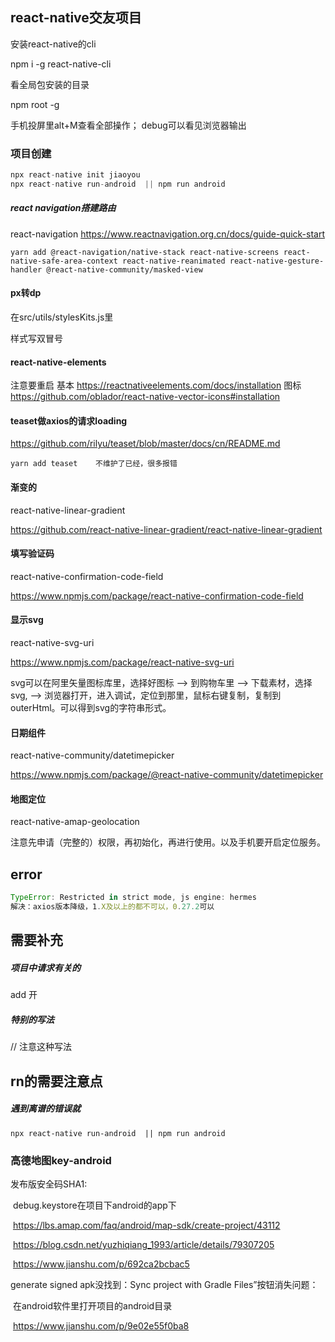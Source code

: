 ## react-native交友项目


安装react-native的cli

npm i -g react-native-cli

看全局包安装的目录

npm root -g

手机投屏里alt+M查看全部操作；
debug可以看见浏览器输出


### 项目创建

```js
npx react-native init jiaoyou
npx react-native run-android  || npm run android
```

##### react navigation搭建路由
react-navigation
https://www.reactnavigation.org.cn/docs/guide-quick-start

```
yarn add @react-navigation/native-stack react-native-screens react-native-safe-area-context react-native-reanimated react-native-gesture-handler @react-native-community/masked-view
```

#### px转dp
在src/utils/stylesKits.js里

样式写双冒号


#### react-native-elements
注意要重启
基本
https://reactnativeelements.com/docs/installation
图标
https://github.com/oblador/react-native-vector-icons#installation



#### teaset做axios的请求loading

https://github.com/rilyu/teaset/blob/master/docs/cn/README.md

```
yarn add teaset    不维护了已经，很多报错
```

#### 渐变的

react-native-linear-gradient

https://github.com/react-native-linear-gradient/react-native-linear-gradient

#### 填写验证码

react-native-confirmation-code-field

https://www.npmjs.com/package/react-native-confirmation-code-field

#### 显示svg

react-native-svg-uri



https://www.npmjs.com/package/react-native-svg-uri

svg可以在阿里矢量图标库里，选择好图标 --> 到购物车里 --> 下载素材，选择svg, --> 浏览器打开，进入调试，定位到那里，鼠标右键复制，复制到outerHtml。可以得到svg的字符串形式。

#### 日期组件

react-native-community/datetimepicker

https://www.npmjs.com/package/@react-native-community/datetimepicker

#### 地图定位

react-native-amap-geolocation

注意先申请（完整的）权限，再初始化，再进行使用。以及手机要开启定位服务。












## error
```js
TypeError: Restricted in strict mode, js engine: hermes
解决：axios版本降级，1.X及以上的都不可以，0.27.2可以
```

##### 



## 需要补充

##### 项目中请求有关的

add
开

##### 特别的写法

// 注意这种写法







## rn的需要注意点

##### 遇到离谱的错误就

```
npx react-native run-android  || npm run android
```

### 高德地图key-android

发布版安全码SHA1:

​	debug.keystore在项目下android的app下

​	https://lbs.amap.com/faq/android/map-sdk/create-project/43112

​	https://blog.csdn.net/yuzhiqiang_1993/article/details/79307205

​	https://www.jianshu.com/p/692ca2bcbac5

generate signed apk没找到：Sync project with Gradle Files”按钮消失问题：

​	在android软件里打开项目的android目录

​	https://www.jianshu.com/p/9e02e55f0ba8
